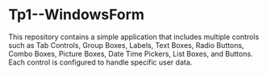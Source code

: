 # Tp1--WindowsForm
This repository contains a simple application that includes multiple controls such as Tab Controls, Group Boxes, Labels, Text Boxes, Radio Buttons, Combo Boxes, Picture Boxes, Date Time Pickers, List Boxes, and Buttons. Each control is configured to handle specific user data.
